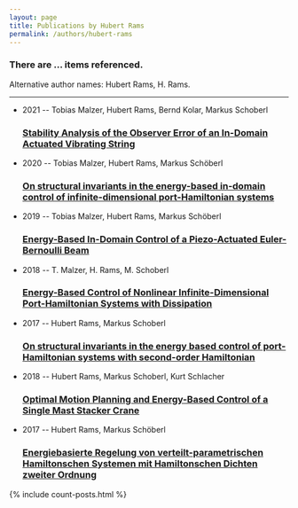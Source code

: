 ```yaml
---
layout: page
title: Publications by Hubert Rams
permalink: /authors/hubert-rams
---
```


<h3 id="number-posts">There are ... items referenced.</h3>
<p id='info-authors'>Alternative author names: Hubert Rams, H. Rams.</p>
<hr />
<ul class="post-list">
<li><span class='post-meta'>2021 -- Tobias Malzer, Hubert Rams, Bernd Kolar, Markus Schoberl</span><h3><a class='post-link' href="{{ site.baseurl }}/stability-analysis-of-the-observer-error-of-an-in-domain-actuated-vibrating-string">Stability Analysis of the Observer Error of an In-Domain Actuated Vibrating String</a></h3></li>
<li><span class='post-meta'>2020 -- Tobias Malzer, Hubert Rams, Markus Schöberl</span><h3><a class='post-link' href="{{ site.baseurl }}/on-structural-invariants-in-the-energy-based-in-domain-control-of-infinite-dimensional-port-hamiltonian-systems">On structural invariants in the energy-based in-domain control of infinite-dimensional port-Hamiltonian systems</a></h3></li>
<li><span class='post-meta'>2019 -- Tobias Malzer, Hubert Rams, Markus Schöberl</span><h3><a class='post-link' href="{{ site.baseurl }}/energy-based-in-domain-control-of-a-piezo-actuated-euler-bernoulli-beam">Energy-Based In-Domain Control of a Piezo-Actuated Euler-Bernoulli Beam</a></h3></li>
<li><span class='post-meta'>2018 -- T. Malzer, H. Rams, M. Schoberl</span><h3><a class='post-link' href="{{ site.baseurl }}/energy-based-control-of-nonlinear-infinite-dimensional-port-hamiltonian-systems-with-dissipation">Energy-Based Control of Nonlinear Infinite-Dimensional Port-Hamiltonian Systems with Dissipation</a></h3></li>
<li><span class='post-meta'>2017 -- Hubert Rams, Markus Schoberl</span><h3><a class='post-link' href="{{ site.baseurl }}/on-structural-invariants-in-the-energy-based-control-of-port-hamiltonian-systems-with-second-order-hamiltonian">On structural invariants in the energy based control of port-Hamiltonian systems with second-order Hamiltonian</a></h3></li>
<li><span class='post-meta'>2018 -- Hubert Rams, Markus Schoberl, Kurt Schlacher</span><h3><a class='post-link' href="{{ site.baseurl }}/optimal-motion-planning-and-energy-based-control-of-a-single-mast-stacker-crane">Optimal Motion Planning and Energy-Based Control of a Single Mast Stacker Crane</a></h3></li>
<li><span class='post-meta'>2017 -- Hubert Rams, Markus Schöberl</span><h3><a class='post-link' href="{{ site.baseurl }}/energiebasierte-regelung-von-verteilt-parametrischen-hamiltonschen-systemen-mit-hamiltonschen-dichten-zweiter-ordnung">Energiebasierte Regelung von verteilt-parametrischen Hamiltonschen Systemen mit Hamiltonschen Dichten zweiter Ordnung</a></h3></li>

</ul>
{% include count-posts.html %}
